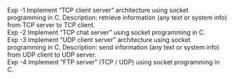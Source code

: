 Exp -1
Implement “TCP client server” architecture using socket programming in C.
Description: retrieve information (any text or system info) from TCP server to TCP client.
<br>
Exp -2
Implement “TCP chat server” using socket programming in C.
<br>
Exp -3
Implement “UDP client server” architecture using socket programming in C.
Description: send information (any text or system info) from UDP client to UDP server.
<br>
Exp -4
Implement “FTP server” (TCP / UDP) using socket programming in C.
